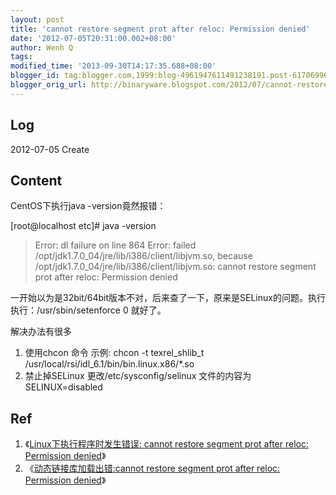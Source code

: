 ```yaml
---
layout: post
title: 'cannot restore segment prot after reloc: Permission denied'
date: '2012-07-05T20:31:00.002+08:00'
author: Wenh Q
tags:
modified_time: '2013-09-30T14:17:35.688+08:00'
blogger_id: tag:blogger.com,1999:blog-4961947611491238191.post-617069962970308870
blogger_orig_url: http://binaryware.blogspot.com/2012/07/cannot-restore-segment-prot-after-reloc.html
---
```


Log
---

2012-07-05 Create


Content
-------

CentOS下执行java -version竟然报错：

[root@localhost etc]# java -version

> Error: dl failure on line 864
> Error: failed /opt/jdk1.7.0_04/jre/lib/i386/client/libjvm.so, because
> /opt/jdk1.7.0_04/jre/lib/i386/client/libjvm.so: cannot restore
> segment prot after reloc: Permission denied

一开始以为是32bit/64bit版本不对，后来查了一下，原来是SELinux的问题。执行执行：/usr/sbin/setenforce
0 就好了。



解决办法有很多

1.  使用chcon 命令 示例: chcon -t texrel_shlib_t
    /usr/local/rsi/idl_6.1/bin/bin.linux.x86/*.so
2.  禁止掉SELinux 更改/etc/sysconfig/selinux 文件的内容为
    SELINUX=disabled

Ref
---

1.  《[Linux下执行程序时发生错误: cannot restore segment prot after
    reloc: Permission
    denied](http://www.wangchao.net.cn/bbsdetail_243209.html)》
2.  《[动态链接库加载出错:cannot restore segment prot after reloc:
    Permission
    denied](http://www.cnblogs.com/huangpeng/archive/2009/02/18/1393348.html)》
